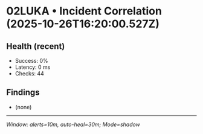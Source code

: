 # 02LUKA • Incident Correlation (2025-10-26T16:20:00.527Z)

## Health (recent)
- Success: 0%
- Latency: 0 ms
- Checks: 44

## Findings
- (none)

---
_Window: alerts=10m, auto-heal=30m; Mode=shadow_